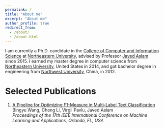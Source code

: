 ```yaml
---
permalink: /
title: "About me"
excerpt: "About me"
author_profile: true
redirect_from: 
  - /about/
  - /about.html
---
```


I am currently a Ph.D. candidate in the [College of Computer and Information Science](https://www.ccis.northeastern.edu/) at [Northeastern University](https://www.northeastern.edu/), advised by Professor [Javed Aslam](http://www.ccs.neu.edu/home/jaa/) since 2015. I earned my master degree in computer science from [Northeastern University](https://www.northeastern.edu/), United States in 2014, and got bachelor degree in engineering from [Northwest University](http://www.nwu.edu.cn/), China, in 2012.

Selected Publications
======
1. [A Pipeline for Optimizing F1-Measure in Multi-Label Text Classification](https://bingyouwang.github.io/publication/pipeline)  
   Bingyu Wang, Cheng Li, Virgil Pavlu, Javed Aslam  
   *Proceedings of the 17th IEEE International Conference on Machine Learning and Applications, Orlando, FL, USA*
 